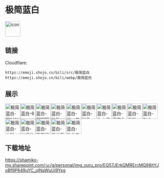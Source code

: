 # 极简蓝白
<img src="https://emoji.shojo.cn/bili/src/极简蓝白/icon.png" width="50" height="50" alt="icon">

## 链接
Cloudflare:
```
https://emoji.shojo.cn/bili/src/极简蓝白
https://emoji.shojo.cn/bili/webp/极简蓝白
```
## 展示
<img src="https://emoji.shojo.cn/bili/src/极简蓝白/极简蓝白-啊对对对.png" width="50" height="50" alt="极简蓝白-啊对对对"><img src="https://emoji.shojo.cn/bili/src/极简蓝白/极简蓝白-6.png" width="50" height="50" alt="极简蓝白-6"><img src="https://emoji.shojo.cn/bili/src/极简蓝白/极简蓝白-啊啊啊.png" width="50" height="50" alt="极简蓝白-啊啊啊"><img src="https://emoji.shojo.cn/bili/src/极简蓝白/极简蓝白-贴贴.png" width="50" height="50" alt="极简蓝白-贴贴"><img src="https://emoji.shojo.cn/bili/src/极简蓝白/极简蓝白-尝一口.png" width="50" height="50" alt="极简蓝白-尝一口"><img src="https://emoji.shojo.cn/bili/src/极简蓝白/极简蓝白-别急.png" width="50" height="50" alt="极简蓝白-别急"><img src="https://emoji.shojo.cn/bili/src/极简蓝白/极简蓝白-你小子.png" width="50" height="50" alt="极简蓝白-你小子"><img src="https://emoji.shojo.cn/bili/src/极简蓝白/极简蓝白-真有你的.png" width="50" height="50" alt="极简蓝白-真有你的"><img src="https://emoji.shojo.cn/bili/src/极简蓝白/极简蓝白-谢谢.png" width="50" height="50" alt="极简蓝白-谢谢"><img src="https://emoji.shojo.cn/bili/src/极简蓝白/极简蓝白-封心.png" width="50" height="50" alt="极简蓝白-封心"><img src="https://emoji.shojo.cn/bili/src/极简蓝白/极简蓝白-大叫.png" width="50" height="50" alt="极简蓝白-大叫"><img src="https://emoji.shojo.cn/bili/src/极简蓝白/极简蓝白-蚌埠住了.png" width="50" height="50" alt="极简蓝白-蚌埠住了"><img src="https://emoji.shojo.cn/bili/src/极简蓝白/极简蓝白-逐渐消失.png" width="50" height="50" alt="极简蓝白-逐渐消失"><img src="https://emoji.shojo.cn/bili/src/极简蓝白/极简蓝白-没关系.png" width="50" height="50" alt="极简蓝白-没关系"><img src="https://emoji.shojo.cn/bili/src/极简蓝白/极简蓝白-欲言又止.png" width="50" height="50" alt="极简蓝白-欲言又止">

## 下载地址

https://shamiko-my.sharepoint.com/:u:/g/personal/img_yuru_pro/EQ57JErkQMRErcMQ98jtYJoBf9P649uYC_oINaWuUi9Ysg